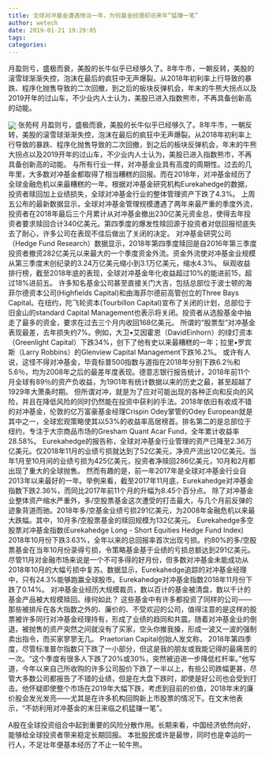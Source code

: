 ```yaml
---
title: 全球对冲基金遭遇惨淡一年，为何基金经理却说来年“猛赚一笔”
author: wetech
date: 2019-01-21 19:29:05
tags: 
categories: 
---
```

月盈则亏，盛极而衰，美股的长牛似乎已经够久了。8年牛市，一朝反转，美股的滚雪球渐渐失控，泡沫在最后的疯狂中无声爆裂。从2018年初利率上行导致的暴跌、程序化抛售导致的二次回撤，到之后的板块反弹机会，年末的牛熊大拐点以及2019开年的过山车，不少业内人士认为，美股已进入指数熊市，不再具备创新高的动能。
<!-- more -->
<img align="center" border="0" src="https://imgcdn.yicai.com/uppics/images/2019/01/e5300c83d283d2cd594f7d146119e50c.jpg" />
张苑柯
月盈则亏，盛极而衰，美股的长牛似乎已经够久了。8年牛市，一朝反转，美股的滚雪球渐渐失控，泡沫在最后的疯狂中无声爆裂。从2018年初利率上行导致的暴跌、程序化抛售导致的二次回撤，到之后的板块反弹机会，年末的牛熊大拐点以及2019开年的过山车，不少业内人士认为，美股已进入指数熊市，不再具备创新高的动能。
与所有行业一样，对冲基金业具有高度的周期性。过去的几年里，大多数对冲基金都取得了相当糟糕的回报。而在2018年，对冲基金经历了全球金融危机以来最糟糕的一年。根据对冲基金研究机构Eurekahedge的数据，投资者赎回加上业绩损失，全球对冲基金行业的整体管理资产下跌了4.3%。
上周五公布的最新数据显示，全球对冲基金管理规模遭遇了两年来最严重的季度外流，投资者在2018年最后三个月累计从对冲基金撤出230亿美元资金总，使得去年投资者要求赎回合计340亿美元。第四季度的爆发性赎回源于投资者对低回报彻底失去了耐心，许多公司在表现不佳后做出了关闭的决定。
对冲基金研究公司（Hedge Fund Research）数据显示，2018年第四季度赎回是自2016年第三季度投资者撤资282亿美元以来最大的一个季度资金外流。资金外流使对冲基金业规模从第三季度末创纪录的3.24万亿美元缩小到3.1万亿美元，缩水4.3%。
纵观收益排行榜，截至2018年底的表现，全球对冲基金年化收益超过10%的能进前15，超过18%进前五。
许多知名基金公司甚至直接关门大吉，包括总部位于波士顿的海菲尔德资本公司(Highfields Capital)和由海菲尔德前高管创立的Three Bays Capital。在纽约，陀飞轮资本(Tourbillon Capital)宣布了关闭的计划，总部位于旧金山的standard Capital Management也表示将关闭。投资者从选股基金中抽走了最多的资金，要求在过去三个月内收回168亿美元。
所谓的“股票型”对冲基金表现最差，去年损失约7%。例如，大卫•艾因霍恩（DavidEinhorn）的绿灯资本（Greenlight Capital）下跌34%，创下了他有史以来最糟糕的一年；拉里•罗宾斯（Larry Robbins）的Glenview Capital Management下跌16.2%。
或许有人说，这怪不得对冲基金，毕竟标普500指数与道指在2018年分别下跌6.2％和5.6％，均为2008年之后的最差年度表现。德意志银行报告统计，2018年前11个月全球有89％的资产负收益，为1901年有统计数据以来的历史之最，甚至超越了1929年大萧条时期。
但所谓对冲，就是为了应对可能出现的各种正向和反向的风险，并且在降低风险的同时仍然能在投资中获利的手法。2018年依旧有收成不错的对冲基金，伦敦的亿万富豪基金经理Crispin Odey掌管的Odey European就是其中之一，全球宏观策略使其以53%的收益率高居榜首。排名第二的是总部位于纽约，专注于大宗商品市场的Gresham Quant Acar Fund，全年累计收益率28.58%。
Eurekahedge的报告称，全球对冲基金行业管理的资产已降至2.36万亿美元。仅2018年11月的业绩亏损就达到了52亿美元，净资产流出120亿美元。当年1月至10月间的业绩亏损为425亿美元，投资者净赎回286亿美元，10月和2月都出现了重大的全球抛售。
然而有趣的是，前一年2017年是全球对冲基金行业自2013年以来最好的一年。举例来看，截至2017年11月底，Eurekahedge对冲基金指数下跌2.36%，而同比2017年前11个月的升幅为8.45个百分点。
除了对冲基金业整体资产缩水严重外，多/空股票基金这次遭受的打击最大，与几个月前反弹的迹象背道而驰。2018年多/空基金业绩亏损291亿美元，为2008年金融危机以来最大跌幅。其中，10月多/空股票基金的赎回规模为132亿美元。
Eurekahedge多空股票对冲基金指数(Eurekahedge Long - Short Equities Hedge Fund Index) 2018年10月份下跌3.63%，全年以来的总回报率首次出现亏损。约80%的多/空股票基金在当年10月份录得亏损，令策略基金基于业绩的亏损总额达到291亿美元。
尽管11月对金融市场来说是一个不可多得的好月份，但多数对冲基金未能成功从2018年10月的大幅亏损中复苏。数据显示，Eurekahedge追踪的对冲基金经理中，只有24.3%能够跑赢全球股市。Eurekahedge对冲基金指数2018年11月份下跌了0.14%。
对冲基金业经历大规模裁员，数以百计的基金被清盘，数以千计的基金产品被大规模赎回。缘何如此？
这些基金中有许多都投资了同样的公司——那些被排斥在各大指数之外的、廉价的、不受欢迎的公司，值得注意的是这样的股票被许多同行对冲基金经理持有，形成了业绩的趋同和共震。随着对冲基金业的倒退，被抛售的资产突然之间就没有了买家，空头你推我搡，形成一波又一波的强制卖出指令，而买家寥寥无几。
Praetorian Capital创始人发文称， 2018年第四季度，尽管标准普尔指数只下跌了一小部分，但这是我的朋友或我能记得的最痛苦的一次。“这个季度有很多人下跌了20%或30%，突然被迫进一步降低杠杆率。”他写道，今年以来自己所收购的许多公司股价下跌了一半以上，有些公司跌幅更甚，尽管大多数公司都报告了不错的业绩，但是在大盘下跌时，即使是好公司也会受到打击。他怀疑即使整个市场在2019年大幅下跌，考虑到目前的价值，2018年末的廉价股会发光发亮——尤其是在许多机构回购新上市股票的情况下。在文末他表示，“不妨利用对冲基金的末日来临之机猛赚一笔”。
 
 
A股在全球投资组合中起到重要的风险分散作用。长期来看，中国经济依然向好，能够给全球投资者带来稳定长期回报。
本批股民或许是最惨，同时也是幸运的一行人，不足壮年便基本经历了不止一轮牛熊。
